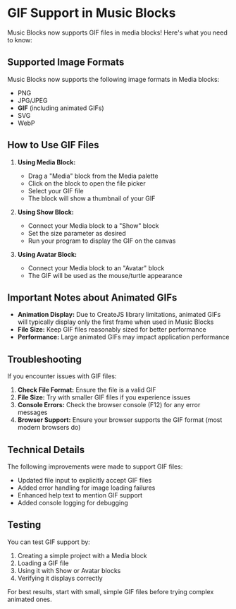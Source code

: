 # GIF Support in Music Blocks

Music Blocks now supports GIF files in media blocks! Here's what you need to know:

## Supported Image Formats

Music Blocks now supports the following image formats in Media blocks:

-   PNG
-   JPG/JPEG
-   **GIF** (including animated GIFs)
-   SVG
-   WebP

## How to Use GIF Files

1. **Using Media Block:**

    - Drag a "Media" block from the Media palette
    - Click on the block to open the file picker
    - Select your GIF file
    - The block will show a thumbnail of your GIF

2. **Using Show Block:**

    - Connect your Media block to a "Show" block
    - Set the size parameter as desired
    - Run your program to display the GIF on the canvas

3. **Using Avatar Block:**
    - Connect your Media block to an "Avatar" block
    - The GIF will be used as the mouse/turtle appearance

## Important Notes about Animated GIFs

-   **Animation Display:** Due to CreateJS library limitations, animated GIFs will typically display only the first frame when used in Music Blocks
-   **File Size:** Keep GIF files reasonably sized for better performance
-   **Performance:** Large animated GIFs may impact application performance

## Troubleshooting

If you encounter issues with GIF files:

1. **Check File Format:** Ensure the file is a valid GIF
2. **File Size:** Try with smaller GIF files if you experience issues
3. **Console Errors:** Check the browser console (F12) for any error messages
4. **Browser Support:** Ensure your browser supports the GIF format (most modern browsers do)

## Technical Details

The following improvements were made to support GIF files:

-   Updated file input to explicitly accept GIF files
-   Added error handling for image loading failures
-   Enhanced help text to mention GIF support
-   Added console logging for debugging

## Testing

You can test GIF support by:

1. Creating a simple project with a Media block
2. Loading a GIF file
3. Using it with Show or Avatar blocks
4. Verifying it displays correctly

For best results, start with small, simple GIF files before trying complex animated ones.
